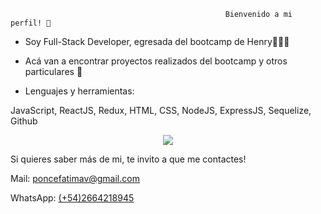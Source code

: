                                                     Bienvenido a mi perfil! 👋

 * Soy Full-Stack Developer, egresada del bootcamp de Henry👩🏻‍💻

 * Acá van a encontrar proyectos realizados del bootcamp y otros particulares 👀
 
 * Lenguajes y herramientas:
 
  JavaScript, ReactJS, Redux, HTML, CSS, NodeJS, ExpressJS, Sequelize, Github
  
  <p align="center">
  <a href="https://skillicons.dev">
    <img src="https://skillicons.dev/icons?i=js,react,redux,html,css,nodejs,sequelize,github " />
  </a>
</p>
  
 Si quieres saber más de mi, te invito a que me contactes!
 
 Mail: poncefatimav@gmail.com
 
 WhatsApp: [(+54)2664218945](https://walink.co/b22c84)
  
  

<!--
**faatiiponce/faatiiponce** is a ✨ _special_ ✨ repository because its `README.md` (this file) appears on your GitHub profile.

Here are some ideas to get you started:

- 🔭 I’m currently working on ...
- 🌱 I’m currently learning ...
- 👯 I’m looking to collaborate on ...
- 🤔 I’m looking for help with ...
- 💬 Ask me about ...
- 📫 How to reach me: ...
- 😄 Pronouns: ...
- ⚡ Fun fact: ...
-->
